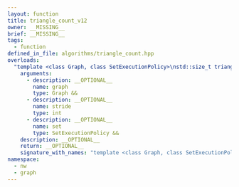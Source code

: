 ```yaml
---
layout: function
title: triangle_count_v12
owner: __MISSING__
brief: __MISSING__
tags:
  - function
defined_in_file: algorithms/triangle_count.hpp
overloads:
  "template <class Graph, class SetExecutionPolicy>\nstd::size_t triangle_count_v12(Graph &&, int, SetExecutionPolicy &&)":
    arguments:
      - description: __OPTIONAL__
        name: graph
        type: Graph &&
      - description: __OPTIONAL__
        name: stride
        type: int
      - description: __OPTIONAL__
        name: set
        type: SetExecutionPolicy &&
    description: __OPTIONAL__
    return: __OPTIONAL__
    signature_with_names: "template <class Graph, class SetExecutionPolicy>\nstd::size_t triangle_count_v12(Graph && graph, int stride, SetExecutionPolicy && set)"
namespace:
  - nw
  - graph
---
```

